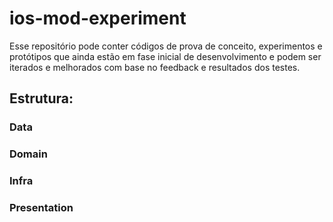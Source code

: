 # ios-mod-experiment
Esse repositório pode conter códigos de prova de conceito, experimentos e protótipos que ainda estão em fase inicial de desenvolvimento e podem ser iterados e melhorados com base no feedback e resultados dos testes.

## Estrutura:

### Data

### Domain

### Infra

### Presentation

